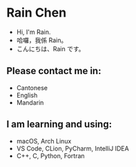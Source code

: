 # Rain Chen

- Hi, I'm Rain.
- 哈囉，我係 Rain。
- こんにちは、Rain です。

## Please contact me in:

- Cantonese
- English
- Mandarin

## I am learning and using:

- macOS, Arch Linux
- VS Code, CLion, PyCharm, IntelliJ IDEA
- C++, C, Python, Fortran
